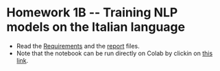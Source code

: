 # Homework 1B -- Training NLP models on the Italian language

- Read the [Requirements](./NLP%202024%20-%20Homework%201b%20instructions.pdf) and the [report](./hw1b_report.pdf) files.
- Note that the notebook can be run directly on Colab by clickin on [this link](https://colab.research.google.com/drive/1JmfgJB_s8EowsYJOTHrSCH_L3zv0SbHD?usp=sharing).